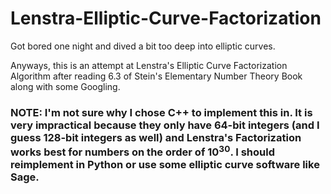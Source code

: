 # Lenstra-Elliptic-Curve-Factorization
Got bored one night and dived a bit too deep into elliptic curves.

Anyways, this is an attempt at Lenstra's Elliptic Curve Factorization Algorithm after reading 6.3 of Stein's Elementary Number Theory Book along with some Googling.

### NOTE: I'm not sure why I chose C++ to implement this in. It is very impractical because they only have 64-bit integers (and I guess 128-bit integers as well) and Lenstra's Factorization works best for numbers on the order of $10^{30}$. I should reimplement in Python or use some elliptic curve software like Sage.
